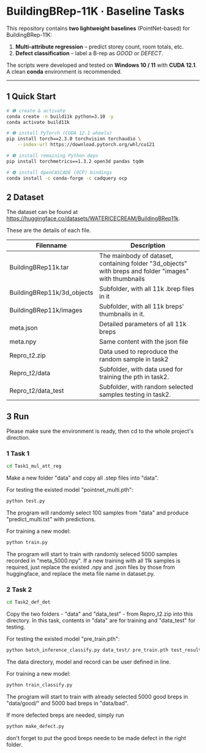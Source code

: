 # BuildingBRep-11K ∙ Baseline Tasks

This repository contains **two lightweight baselines** (PointNet-based) for
BuildingBRep-11K:

1. **Multi-attribute regression** – predict storey count, room totals, etc.  
2. **Defect classification** – label a B-rep as *GOOD* or *DEFECT*.

The scripts were developed and tested on **Windows 10 / 11** with **CUDA 12.1**.
A clean **conda** environment is recommended.

---

## 1  Quick Start

```bash
# ❶ create & activate
conda create -n build11k python=3.10 -y
conda activate build11k

# ❷ install PyTorch (CUDA 12.1 wheels)
pip install torch==2.3.0 torchvision torchaudio \
    --index-url https://download.pytorch.org/whl/cu121

# ❸ install remaining Python deps
pip install torchmetrics==1.3.2 open3d pandas tqdm

# ❹ install OpenCASCADE (OCP) bindings
conda install -c conda-forge -c cadquery ocp
```


## 2 Dataset

The dataset can be found at https://huggingface.co/datasets/WATERICECREAM/BuildingBRep11k. 

These are the details of each file.

| Filenname     | Description            |
|----------------------------|-------------------|
|BuildingBRep11k.tar|The mainbody of dataset, containing folder "3d_objects" with breps and  folder "images" with thumbnails|
|BuildingBRep11k/3d_objects|Subfolder, with all 11k .brep files in it|
|BuildingBRep11k/images|Subfolder, with all 11k breps' thumbnails in it.|
|meta.json|Detailed parameters of all 11k breps|
|meta.npy|Same content with the json file|
|Repro_t2.zip|Data used to reproduce the random sample in task2|
|Repro_t2/data|Subfolder, with data used for training the pth in task2.|
|Repro_t2/data_test|Subfolder, with random selected samples testing in task2.|

## 3 Run

Please make sure the environment is ready, then cd to the whole project's direction.

### 1 Task 1

```bash
cd Task1_mul_att_reg
```
Make a new folder "data" and copy all .step files into "data".

For testing the existed model "pointnet_multi.pth":

```bash
python test.py
```

The program will randomly select 100 samples from "data" and produce "predict_multi.txt" with predictions.

For training a new model:

```bash
python train.py
```

The program will start to train with randomly seleced 5000 samples recorded in "meta_5000.npy". If a new training with all 11k samples is required, just replace the existed .npy and .json files by those from huggingface, and replace the meta file name in dataset.py.

### 2 Task 2

```bash
cd Task2_def_det
```

Copy the two folders - "data" and "data_test" - from Repro_t2.zip into this directory. In this task, contents in "data" are for training and "data_test" for testing.

For testing the existed model "pre_train.pth":

```bash
python batch_inference_classify.py data_test/ pre_train.pth test_result.csv
```

The data directory, model and record can be user defined in line.

For training a new model:

```bash
python train_classify.py
```

The program will start to train with already selected 5000 good breps in "data/good/" and 5000 bad breps in "data/bad".

If more defected breps are needed, simply run 

```bash
python make_defect.py
```

don't forget to put the good breps neede to be made defect in the right folder.

